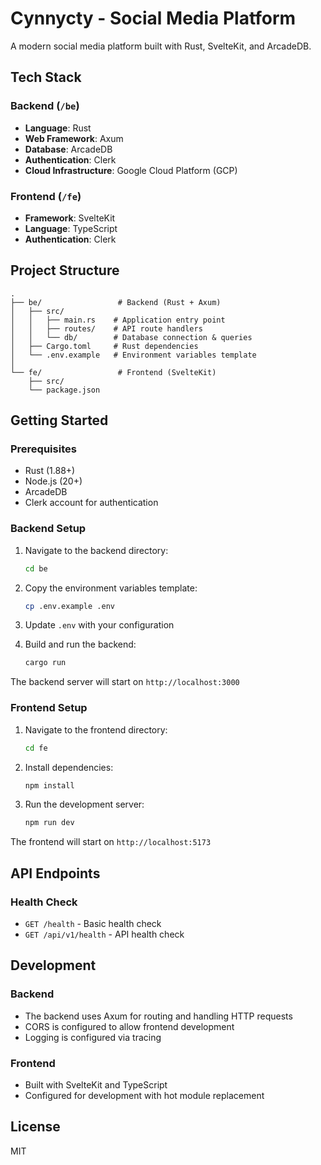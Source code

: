 # Cynnycty - Social Media Platform

A modern social media platform built with Rust, SvelteKit, and ArcadeDB.

## Tech Stack

### Backend (`/be`)
- **Language**: Rust
- **Web Framework**: Axum
- **Database**: ArcadeDB
- **Authentication**: Clerk
- **Cloud Infrastructure**: Google Cloud Platform (GCP)

### Frontend (`/fe`)
- **Framework**: SvelteKit
- **Language**: TypeScript
- **Authentication**: Clerk

## Project Structure

```
.
├── be/                 # Backend (Rust + Axum)
│   ├── src/
│   │   ├── main.rs    # Application entry point
│   │   ├── routes/    # API route handlers
│   │   └── db/        # Database connection & queries
│   ├── Cargo.toml     # Rust dependencies
│   └── .env.example   # Environment variables template
│
└── fe/                 # Frontend (SvelteKit)
    ├── src/
    └── package.json
```

## Getting Started

### Prerequisites
- Rust (1.88+)
- Node.js (20+)
- ArcadeDB
- Clerk account for authentication

### Backend Setup

1. Navigate to the backend directory:
   ```bash
   cd be
   ```

2. Copy the environment variables template:
   ```bash
   cp .env.example .env
   ```

3. Update `.env` with your configuration

4. Build and run the backend:
   ```bash
   cargo run
   ```

The backend server will start on `http://localhost:3000`

### Frontend Setup

1. Navigate to the frontend directory:
   ```bash
   cd fe
   ```

2. Install dependencies:
   ```bash
   npm install
   ```

3. Run the development server:
   ```bash
   npm run dev
   ```

The frontend will start on `http://localhost:5173`

## API Endpoints

### Health Check
- `GET /health` - Basic health check
- `GET /api/v1/health` - API health check

## Development

### Backend
- The backend uses Axum for routing and handling HTTP requests
- CORS is configured to allow frontend development
- Logging is configured via tracing

### Frontend
- Built with SvelteKit and TypeScript
- Configured for development with hot module replacement

## License

MIT
